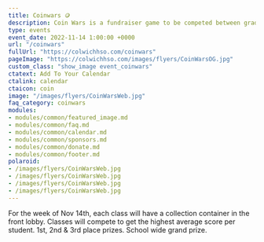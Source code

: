```yaml
---
title: Coinwars 🪙
description: Coin Wars is a fundraiser game to be competed between grade levels/home rooms. 
type: events
event_date: 2022-11-14 1:00:00 +0000
url: "/coinwars"
fullUrl: "https://colwichhso.com/coinwars"
pageImage: "https://colwichhso.com/images/flyers/CoinWarsOG.jpg"
custom_class: "show_image event_coinwars"
ctatext: Add To Your Calendar
ctalink: calendar
ctaicon: coin
image: "/images/flyers/CoinWarsWeb.jpg"
faq_category: coinwars
modules:
- modules/common/featured_image.md
- modules/common/faq.md
- modules/common/calendar.md
- modules/common/sponsors.md
- modules/common/donate.md
- modules/common/footer.md
polaroid: 
- /images/flyers/CoinWarsWeb.jpg
- /images/flyers/CoinWarsWeb.jpg
- /images/flyers/CoinWarsWeb.jpg
- /images/flyers/CoinWarsWeb.jpg
---
```

For the week of Nov 14th, each class will have a collection container in the front lobby. Classes will compete to get the highest average score per student. 1st, 2nd & 3rd place prizes. School wide grand prize.